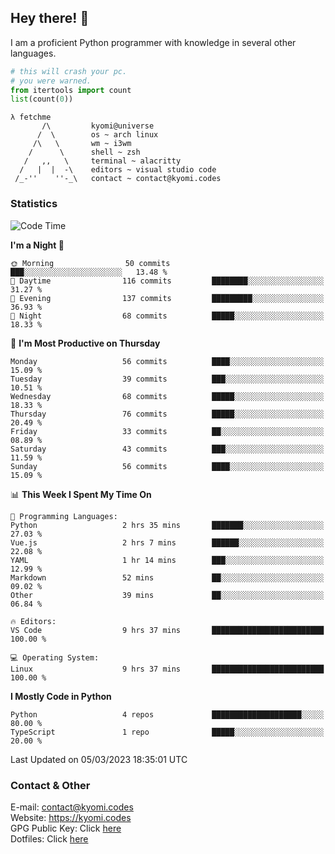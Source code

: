 ## Hey there! 👋
I am a proficient Python programmer with knowledge in several other languages.

```py
# this will crash your pc.
# you were warned.
from itertools import count
list(count(0))
```

```
λ fetchme
       /\         kyomi@universe
      /  \        os ~ arch linux
     /\   \       wm ~ i3wm
    /      \      shell ~ zsh
   /   ,,   \     terminal ~ alacritty
  /   |  |  -\    editors ~ visual studio code
 /_-''    ''-_\   contact ~ contact@kyomi.codes
```

### Statistics
<!--START_SECTION:waka-->
![Code Time](http://img.shields.io/badge/Code%20Time-220%20hrs%2040%20mins-blue)

**I'm a Night 🦉** 

```text
🌞 Morning                50 commits          ███░░░░░░░░░░░░░░░░░░░░░░   13.48 % 
🌆 Daytime                116 commits         ████████░░░░░░░░░░░░░░░░░   31.27 % 
🌃 Evening                137 commits         █████████░░░░░░░░░░░░░░░░   36.93 % 
🌙 Night                  68 commits          █████░░░░░░░░░░░░░░░░░░░░   18.33 % 
```
📅 **I'm Most Productive on Thursday** 

```text
Monday                   56 commits          ████░░░░░░░░░░░░░░░░░░░░░   15.09 % 
Tuesday                  39 commits          ███░░░░░░░░░░░░░░░░░░░░░░   10.51 % 
Wednesday                68 commits          █████░░░░░░░░░░░░░░░░░░░░   18.33 % 
Thursday                 76 commits          █████░░░░░░░░░░░░░░░░░░░░   20.49 % 
Friday                   33 commits          ██░░░░░░░░░░░░░░░░░░░░░░░   08.89 % 
Saturday                 43 commits          ███░░░░░░░░░░░░░░░░░░░░░░   11.59 % 
Sunday                   56 commits          ████░░░░░░░░░░░░░░░░░░░░░   15.09 % 
```


📊 **This Week I Spent My Time On** 

```text
💬 Programming Languages: 
Python                   2 hrs 35 mins       ███████░░░░░░░░░░░░░░░░░░   27.03 % 
Vue.js                   2 hrs 7 mins        ██████░░░░░░░░░░░░░░░░░░░   22.08 % 
YAML                     1 hr 14 mins        ███░░░░░░░░░░░░░░░░░░░░░░   12.99 % 
Markdown                 52 mins             ██░░░░░░░░░░░░░░░░░░░░░░░   09.02 % 
Other                    39 mins             ██░░░░░░░░░░░░░░░░░░░░░░░   06.84 % 

🔥 Editors: 
VS Code                  9 hrs 37 mins       █████████████████████████   100.00 % 

💻 Operating System: 
Linux                    9 hrs 37 mins       █████████████████████████   100.00 % 
```

**I Mostly Code in Python** 

```text
Python                   4 repos             ████████████████████░░░░░   80.00 % 
TypeScript               1 repo              █████░░░░░░░░░░░░░░░░░░░░   20.00 % 
```




 Last Updated on 05/03/2023 18:35:01 UTC
<!--END_SECTION:waka-->

### Contact & Other
E-mail: contact@kyomi.codes<br>
Website: https://kyomi.codes<br>
GPG Public Key: Click [here](https://github.com/bitterteriyaki.gpg)<br>
Dotfiles: Click [here](https://github.com/bitterteriyaki/dotfiles)
